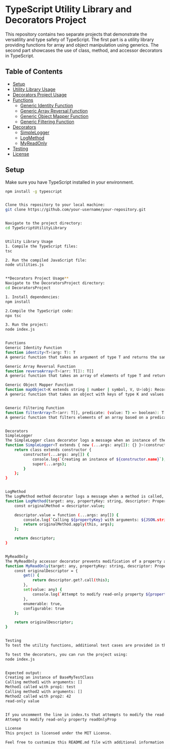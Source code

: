 # TypeScript Utility Library and Decorators Project

This repository contains two separate projects that demonstrate the versatility and type safety of TypeScript. The first part is a utility library providing functions for array and object manipulation using generics. The second part showcases the use of class, method, and accessor decorators in TypeScript.

## Table of Contents

- [Setup](#setup)
- [Utility Library Usage](#utility-library-usage)
- [Decorators Project Usage](#decorators-project-usage)
- [Functions](#functions)
  - [Generic Identity Function](#generic-identity-function)
  - [Generic Array Reversal Function](#generic-array-reversal-function)
  - [Generic Object Mapper Function](#generic-object-mapper-function)
  - [Generic Filtering Function](#generic-filtering-function)
- [Decorators](#decorators)
  - [SimpleLogger](#simplelogger)
  - [LogMethod](#logmethod)
  - [MyReadOnly](#myreadonly)
- [Testing](#testing)
- [License](#license)

## Setup

Make sure you have TypeScript installed in your environment.

```bash
npm install -g typescript


Clone this repository to your local machine:
git clone https://github.com/your-username/your-repository.git


Navigate to the project directory:
cd TypeScriptUtilityLibrary


Utility Library Usage
1. Compile the TypeScript files:
tsc

2. Run the compiled JavaScript file:
node utilities.js


**Decorators Project Usage**
Navigate to the DecoratorsProject directory:
cd DecoratorsProject

1. Install dependencies:
npm install

2.Compile the TypeScript code:
npx tsc

3. Run the project:
node index.js


Functions
Generic Identity Function
function identity<T>(arg: T): T
A generic function that takes an argument of type T and returns the same value of type T.

Generic Array Reversal Function
function reverseArray<T>(arr: T[]): T[]
A generic function that takes an array of elements of type T and returns a new array with the elements in reverse order.

Generic Object Mapper Function
function mapObject<K extends string | number | symbol, V, U>(obj: Record<K, V>, mapFn: (value: V) => U): Record<K, U>
A generic function that takes an object with keys of type K and values of type V, along with a mapping function that converts V to another type U. Returns a new object with the same keys but values of type U.


Generic Filtering Function
function filterArray<T>(arr: T[], predicate: (value: T) => boolean): T[]
A generic function that filters elements of an array based on a predicate function. The predicate function takes an element of type T and returns a boolean. Returns a new array with the elements that satisfy the predicate function.


Decorators
SimpleLogger
The SimpleLogger class decorator logs a message when an instance of the class is created.
function SimpleLogger<T extends { new (...args: any[]): {} }>(constructor: T) {
    return class extends constructor {
        constructor(...args: any[]) {
            console.log(`Creating an instance of ${constructor.name}`);
            super(...args);
        }
    };
}


LogMethod
The LogMethod method decorator logs a message when a method is called, including the method name and arguments.
function LogMethod(target: any, propertyKey: string, descriptor: PropertyDescriptor): PropertyDescriptor {
    const originalMethod = descriptor.value;

    descriptor.value = function (...args: any[]) {
        console.log(`Calling ${propertyKey} with arguments: ${JSON.stringify(args)}`);
        return originalMethod.apply(this, args);
    };

    return descriptor;
}


MyReadOnly
The MyReadOnly accessor decorator prevents modification of a property and logs an attempt to modify it.
function MyReadOnly(target: any, propertyKey: string, descriptor: PropertyDescriptor): PropertyDescriptor {
    const originalDescriptor = {
        get() {
            return descriptor.get?.call(this);
        },
        set(value: any) {
            console.log(`Attempt to modify read-only property ${propertyKey}`);
        },
        enumerable: true,
        configurable: true
    };

    return originalDescriptor;
}


Testing
To test the utility functions, additional test cases are provided in the utilities.ts file. You can run the test file using Node.js after compiling the TypeScript code.

To test the decorators, you can run the project using:
node index.js


Expected output:
Creating an instance of BaseMyTestClass
Calling method1 with arguments: []
Method1 called with prop1: test
Calling method2 with arguments: []
Method2 called with prop2: 42
read-only value


If you uncomment the line in index.ts that attempts to modify the read-only property, you will see an additional log message:
Attempt to modify read-only property readOnlyProp

License
This project is licensed under the MIT License.

Feel free to customize this README.md file with additional information or formatting to suit your preferences.

 
